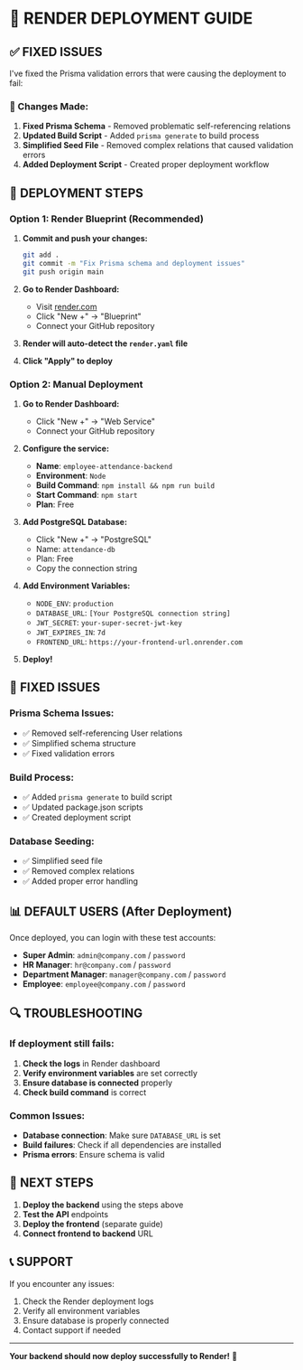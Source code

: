 # 🚀 RENDER DEPLOYMENT GUIDE

## ✅ FIXED ISSUES

I've fixed the Prisma validation errors that were causing the deployment to fail:

### **🔧 Changes Made:**

1. **Fixed Prisma Schema** - Removed problematic self-referencing relations
2. **Updated Build Script** - Added `prisma generate` to build process
3. **Simplified Seed File** - Removed complex relations that caused validation errors
4. **Added Deployment Script** - Created proper deployment workflow

## 🚀 DEPLOYMENT STEPS

### **Option 1: Render Blueprint (Recommended)**

1. **Commit and push your changes:**
   ```bash
   git add .
   git commit -m "Fix Prisma schema and deployment issues"
   git push origin main
   ```

2. **Go to Render Dashboard:**
   - Visit [render.com](https://render.com)
   - Click "New +" → "Blueprint"
   - Connect your GitHub repository

3. **Render will auto-detect the `render.yaml` file**
4. **Click "Apply" to deploy**

### **Option 2: Manual Deployment**

1. **Go to Render Dashboard:**
   - Click "New +" → "Web Service"
   - Connect your GitHub repository

2. **Configure the service:**
   - **Name**: `employee-attendance-backend`
   - **Environment**: `Node`
   - **Build Command**: `npm install && npm run build`
   - **Start Command**: `npm start`
   - **Plan**: Free

3. **Add PostgreSQL Database:**
   - Click "New +" → "PostgreSQL"
   - Name: `attendance-db`
   - Plan: Free
   - Copy the connection string

4. **Add Environment Variables:**
   - `NODE_ENV`: `production`
   - `DATABASE_URL`: `[Your PostgreSQL connection string]`
   - `JWT_SECRET`: `your-super-secret-jwt-key`
   - `JWT_EXPIRES_IN`: `7d`
   - `FRONTEND_URL`: `https://your-frontend-url.onrender.com`

5. **Deploy!**

## 🔧 FIXED ISSUES

### **Prisma Schema Issues:**
- ✅ Removed self-referencing User relations
- ✅ Simplified schema structure
- ✅ Fixed validation errors

### **Build Process:**
- ✅ Added `prisma generate` to build script
- ✅ Updated package.json scripts
- ✅ Created deployment script

### **Database Seeding:**
- ✅ Simplified seed file
- ✅ Removed complex relations
- ✅ Added proper error handling

## 📊 DEFAULT USERS (After Deployment)

Once deployed, you can login with these test accounts:

- **Super Admin**: `admin@company.com` / `password`
- **HR Manager**: `hr@company.com` / `password`
- **Department Manager**: `manager@company.com` / `password`
- **Employee**: `employee@company.com` / `password`

## 🔍 TROUBLESHOOTING

### **If deployment still fails:**

1. **Check the logs** in Render dashboard
2. **Verify environment variables** are set correctly
3. **Ensure database is connected** properly
4. **Check build command** is correct

### **Common Issues:**

- **Database connection**: Make sure `DATABASE_URL` is set
- **Build failures**: Check if all dependencies are installed
- **Prisma errors**: Ensure schema is valid

## 🎯 NEXT STEPS

1. **Deploy the backend** using the steps above
2. **Test the API** endpoints
3. **Deploy the frontend** (separate guide)
4. **Connect frontend to backend** URL

## 📞 SUPPORT

If you encounter any issues:
1. Check the Render deployment logs
2. Verify all environment variables
3. Ensure database is properly connected
4. Contact support if needed

---

**Your backend should now deploy successfully to Render!** 🚀
